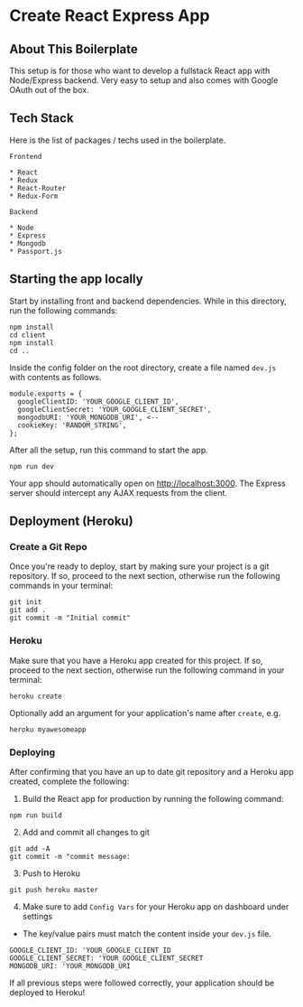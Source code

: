 # Create React Express App

## About This Boilerplate

This setup is for those who want to develop a fullstack React app with Node/Express backend.
Very easy to setup and also comes with Google OAuth out of the box.

## Tech Stack

Here is the list of packages / techs used in the boilerplate.

```
Frontend

* React
* Redux
* React-Router
* Redux-Form

Backend

* Node
* Express
* Mongodb
* Passport.js 

```

## Starting the app locally

Start by installing front and backend dependencies. While in this directory, run the following commands:

```
npm install
cd client
npm install
cd ..
```

Inside the config folder on the root directory, create a file named `dev.js` with contents as follows.

```
module.exports = {
  googleClientID: 'YOUR_GOOGLE_CLIENT_ID',
  googleClientSecret: 'YOUR_GOOGLE_CLIENT_SECRET', 
  mongodbURI: 'YOUR_MONGODB_URI', <--
  cookieKey: 'RANDOM_STRING',
};
```

After all the setup, run this command to start the app.

``` npm run dev ```

Your app should automatically open on <http://localhost:3000>. The Express server should intercept any AJAX requests from the client.

## Deployment (Heroku)

### Create a Git Repo

Once you're ready to deploy, start by making sure your project is a git repository. If so, proceed to the next section, otherwise run the following commands in your terminal:

```
git init
git add .
git commit -m "Initial commit"
```

### Heroku

Make sure that you have a Heroku app created for this project. If so, proceed to the next section, otherwise run the following command in your terminal:

```
heroku create
```

Optionally add an argument for your application's name after `create`, e.g.

```
heroku myawesomeapp
```

### Deploying

After confirming that you have an up to date git repository and a Heroku app created, complete the following:

1. Build the React app for production by running the following command:

```
npm run build
```

2. Add and commit all changes to git

```
git add -A
git commit -m "commit message:
```
3. Push to Heroku

```
git push heroku master
```
4. Make sure to add `Config Vars` for your Heroku app on dashboard under settings
* The key/value pairs must match the content inside your `dev.js` file.

```
GOOGLE_CLIENT_ID: 'YOUR_GOOGLE_CLIENT_ID
GOOGLE_CLIENT_SECRET: 'YOUR_GOOGLE_CLIENT_SECRET
MONGODB_URI: 'YOUR_MONGODB_URI
```

If all previous steps were followed correctly, your application should be deployed to Heroku!
